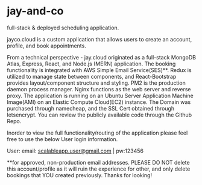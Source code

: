 # jay-and-co
full-stack & deployed scheduling application.

jayco.cloud is a custom application that allows users to create an account, profile, and book appointments.

From a technical perspective - jay.cloud originated as a full-stack MongoDB Atlas, Express, React, and Node.js (MERN) application. The booking functionality is integrated with AWS Simple Email Service(SES)**. Redux is utilized to manage state between components, and React-Bootstrap provides layout/component structure and styling. PM2 is the production daemon process manager. Nginx functions as the web server and reverse proxy. The application is running on an Ubuntu Server Application Machine Image(AMI) on an Elastic Compute Cloud(EC2) instance. The Domain was purchased through namecheap, and the SSL Cert obtained through letsencrypt. You can review the publicly available code through the Github Repo.

Inorder to view the full functionality/routing of the application please feel free to use the below User login information.

User: email: scalableapp.user@gmail.com | pw:123456

**for approved, non-production email addresses.
PLEASE DO NOT delete this account/profile as it will ruin the experience for other, and only delete bookings that YOU created previously. Thanks for looking!
